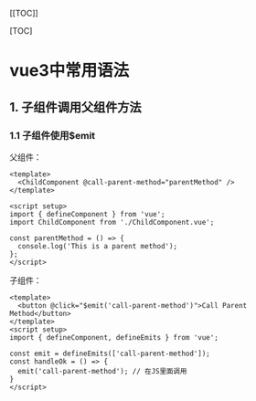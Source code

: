 [[TOC]]

[TOC]

# vue3中常用语法

## 1. 子组件调用父组件方法

### 1.1 子组件使用$emit

父组件：

```vue
<template>
  <ChildComponent @call-parent-method="parentMethod" />
</template>
 
<script setup>
import { defineComponent } from 'vue';
import ChildComponent from './ChildComponent.vue';
 
const parentMethod = () => {
  console.log('This is a parent method');
};
</script>
```

子组件：

```vue
<template>
  <button @click="$emit('call-parent-method')">Call Parent Method</button>
</template>
<script setup>
import { defineComponent, defineEmits } from 'vue';
 
const emit = defineEmits(['call-parent-method']);
const handleOk = () => {
  emit('call-parent-method'); // 在JS里面调用
}
</script>
```

